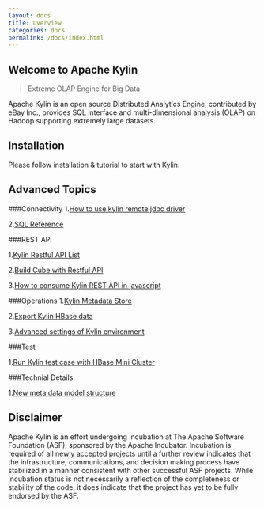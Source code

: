 ```yaml
---
layout: docs
title: Overview
categories: docs
permalink: /docs/index.html
---
```


Welcome to Apache Kylin
------------  
> Extreme OLAP Engine for Big Data

Apache Kylin is an open source Distributed Analytics Engine, contributed by eBay Inc., provides SQL interface and multi-dimensional analysis (OLAP) on Hadoop supporting extremely large datasets.

Installation 
------------  
Please follow  installation & tutorial to start with Kylin.

Advanced Topics
-------  
###Connectivity
1.[How to use kylin remote jdbc driver](docs/howto/howto_jdbc.html)

2.[SQL Reference](https://github.com/apache/incubator-calcite/blob/master/doc/reference.md)

###REST API

1.[Kylin Restful API List](docs/development/rest_api.html)

2.[Build Cube with Restful API](docs/development/build_api.html)

3.[How to consume Kylin REST API in javascript](docs/development/javascript_api.html)

###Operations
1.[Kylin Metadata Store](docs/development/new_metadata.html)

2.[Export Kylin HBase data](docs/howto/howto_backup.html)

3.[Advanced settings of Kylin environment](docs/install/advance_settings.html)

###Test

1.[Run Kylin test case with HBase Mini Cluster](docs/development/test_minicluster.html)


###Technial Details

1.[New meta data model structure](docs/development/new_metadata.html)


## Disclaimer

Apache Kylin is an effort undergoing incubation at The Apache Software Foundation (ASF), sponsored by the Apache Incubator. Incubation is required of all newly accepted projects until a further review indicates that the infrastructure, communications, and decision making process have stabilized in a manner consistent with other successful ASF projects. While incubation status is not necessarily a reflection of the completeness or stability of the code, it does indicate that the project has yet to be fully endorsed by the ASF.

